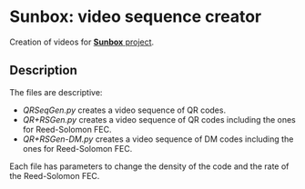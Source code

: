 # Sunbox: video sequence creator
Creation of videos for [**Sunbox** project](https://github.com/mchavezt86/Sunbox/).

## Description
The files are descriptive:
* _QRSeqGen.py_ creates a video sequence of QR codes.
* _QR+RSGen.py_ creates a video sequence of QR codes including the ones for Reed-Solomon FEC.
* _QR+RSGen-DM.py_ creates a video sequence of DM codes including the ones for Reed-Solomon FEC.

Each file has parameters to change the density of the code and the rate of the Reed-Solomon FEC.

